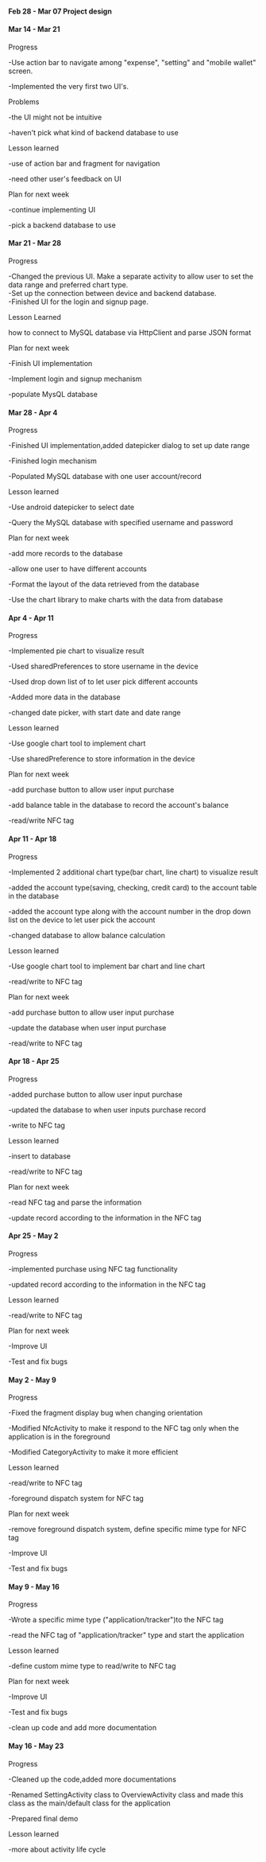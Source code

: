 <h4>Feb 28 - Mar 07  Project design  </h4>


<h4>Mar 14 - Mar 21 </h4>

Progress

-Use action bar to navigate among "expense", "setting" and "mobile wallet" screen.

-Implemented the very first two UI's.

Problems

-the UI might not be intuitive

-haven't pick what kind of backend database to use

Lesson learned

-use of action bar and fragment for navigation

-need other user's feedback on UI

Plan for next week

-continue implementing UI

-pick a backend database to use

<h4>Mar 21 - Mar 28 </h4>

Progress

-Changed the previous UI. Make a separate activity to allow user to set the data range and preferred chart type.<br />
-Set up the connection between device and backend database.<br />
-Finished UI for the login and signup page.

Lesson Learned

how to connect to MySQL database via HttpClient and parse JSON format

Plan for next week

-Finish UI implementation

-Implement login and signup mechanism

-populate MysQL database


<h4>Mar 28 - Apr 4 </h4>

Progress

-Finished UI implementation,added datepicker dialog to set up date range

-Finished login mechanism

-Populated MySQL database with one user account/record


Lesson learned

-Use android datepicker to select date

-Query the MySQL database with specified username and password

Plan for next week

-add more records to the database

-allow one user to have different accounts

-Format the layout of the data retrieved from the database

-Use the chart library to make charts with the data from database

<h4>Apr 4 - Apr 11 </h4>

Progress

-Implemented pie chart to visualize result

-Used sharedPreferences to store username in the device

-Used drop down list of to let user pick different accounts

-Added more data in the database

-changed date picker, with start date and date range

Lesson learned

-Use google chart tool to implement chart

-Use sharedPreference to store information in the device


Plan for next week

-add purchase button to allow user input purchase

-add balance table in the database to record the account's balance

-read/write NFC tag

<h4>Apr 11 - Apr 18 </h4>

Progress

-Implemented 2 additional chart type(bar chart, line chart) to visualize result

-added the account type(saving, checking, credit card) to the account table in the database

-added the account type along with the account number in the drop down list on the device to let user pick the account

-changed database to allow balance calculation


Lesson learned

-Use google chart tool to implement bar chart and line chart

-read/write to NFC tag

Plan for next week

-add purchase button to allow user input purchase

-update the database when user input purchase

-read/write to NFC tag

<h4>Apr 18 - Apr 25 </h4>

Progress

-added purchase button to allow user input purchase

-updated the database to when user inputs purchase record

-write to NFC tag


Lesson learned

-insert to database

-read/write to NFC tag


Plan for next week

-read NFC tag and parse the information

-update record according to the information in the NFC tag


<h4>Apr 25 - May 2 </h4>

Progress

-implemented purchase using NFC tag functionality

-updated record according to the information in the NFC tag


Lesson learned

-read/write to NFC tag


Plan for next week

-Improve UI

-Test and fix bugs


<h4>May 2 - May 9 </h4>

Progress

-Fixed the fragment display bug when changing orientation

-Modified NfcActivity to make it respond to the NFC tag only when the application is in the foreground

-Modified CategoryActivity to make it more efficient



Lesson learned

-read/write to NFC tag

-foreground dispatch system for NFC tag


Plan for next week

-remove foreground dispatch system, define specific mime type for NFC tag

-Improve UI

-Test and fix bugs

<h4>May 9 - May 16 </h4>

Progress

-Wrote a specific mime type ("application/tracker")to the NFC tag

-read the NFC tag of "application/tracker" type and start the application


Lesson learned

-define custom mime type to read/write to NFC tag


Plan for next week

-Improve UI

-Test and fix bugs

-clean up code and add more documentation

<h4>May 16 - May 23 </h4>

Progress

-Cleaned up the code,added more documentations

-Renamed SettingActivity class to OverviewActivity class and made this class as the main/default class for the application

-Prepared final demo

Lesson learned

-more about activity life cycle